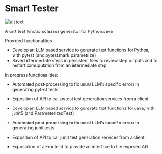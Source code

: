 # Smart Tester

![alt text](https://github.com/marcoganassin96/smart-tester/blob/update/readme/assets/bugs_hunter.png)

A unit test function/classes generator for Python/Java

Provided functionalities
- Develop an LLM based service to generate test functions for Python, with pytest (and pytest.mark.parametrize)
- Saved intermediate steps in persistent files to review step outputs and to restart comuputation from an intermediate step 

In progress functionalities:
- Automated post-processing to fix usual LLM's specific errors in generating pytest tests
- Exposition of API to call pytest test generation services from a client

- Develop an LLM based service to generate test functions for Java, with junit5 (and ParameterizedTest)
- Automated post-processing to fix usual LLM's specific errors in generating junit tests
- Exposition of API to call junit test generation services from a client

- Exposiotion of a Frontend to provide an interface to the exposed API
